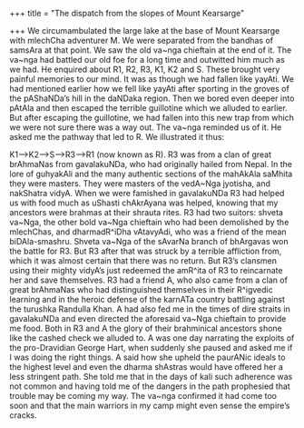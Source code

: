 +++
title = "The dispatch from the slopes of Mount Kearsarge"

+++
We circumambulated the large lake at the base of Mount Kearsarge with
mlechCha adventurer M. We were separated from the bandhas of samsAra at
that point. We saw the old va\~nga chieftain at the end of it. The
va\~nga had battled our old foe for a long time and outwitted him much
as we had. He enquired about R1, R2, R3, K1, K2 and S. These brought
very painful memories to our mind. It was as though we had fallen like
yayAti. We had mentioned earlier how we fell like yayAti after sporting
in the groves of the pAShaNDa’s hill in the daNDaka region. Then we
bored even deeper into pAtAla and then escaped the terrible guillotine
which we alluded to earlier. But after escaping the guillotine, we had
fallen into this new trap from which we were not sure there was a way
out. The va\~nga reminded us of it. He asked me the pathway that led to
R. We illustrated it thus:

K1–\>K2–\>S–\>R3–\>R1 (now known as R). R3 was from a clan of great
brAhmaNas from gavalakuNDa, who had originally hailed from Nepal. In the
lore of guhyakAli and the many authentic sections of the mahAkAla
saMhita they were masters. They were masters of the vedA\~Nga jyotisha,
and nakShatra vidyA. When we were famished in gavalakuNDa R3 had helped
us with food much as uShasti chAkrAyana was helped, knowing that my
ancestors were brahmas at their shrauta rites. R3 had two suitors:
shveta va\~Nga, the other bold va\~Nga chieftain who had been demolished
by the mlechChas, and dharmadR^iDha vAtavyAdi, who was a friend of the
mean biDAla-smashru. Shveta va\~Nga of the sAvarNa branch of bhArgavas
won the battle for R3. But R3 after that was struck by a terrible
affliction from, which it was almost certain that there was no return.
But R3’s clansmen using their mighty vidyA’s just redeemed the amR^ita
of R3 to reincarnate her and save themselves. R3 had a friend A, who
also came from a clan of great brAhmaNas who had distinguished
themselves in their R^igvedic learning and in the heroic defense of the
karnATa country battling against the turushka Randulla Khan. A had also
fed me in the times of dire straits in gavalakuNDa and even directed the
aforesaid va\~Nga chieftain to provide me food. Both in R3 and A the
glory of their brahminical ancestors shone like the cashed check we
alluded to. A was one day narrating the exploits of the pro-Dravidian
George Hart, when suddenly she paused and asked me if I was doing the
right things. A said how she upheld the paurANic ideals to the highest
level and even the dharma shAstras would have offered her a less
stringent path. She told me that in the days of kali such adherence was
not common and having told me of the dangers in the path prophesied that
trouble may be coming my way. The va\~nga confirmed it had come too soon
and that the main warriors in my camp might even sense the empire’s
cracks.
